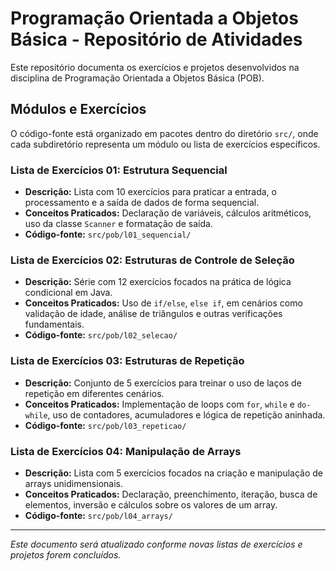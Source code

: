# Programação Orientada a Objetos Básica - Repositório de Atividades

Este repositório documenta os exercícios e projetos desenvolvidos na disciplina de Programação Orientada a Objetos Básica (POB).

## Módulos e Exercícios

O código-fonte está organizado em pacotes dentro do diretório `src/`, onde cada subdiretório representa um módulo ou lista de exercícios específicos.

### Lista de Exercícios 01: Estrutura Sequencial

-   **Descrição:** Lista com 10 exercícios para praticar a entrada, o processamento e a saída de dados de forma sequencial.
-   **Conceitos Praticados:** Declaração de variáveis, cálculos aritméticos, uso da classe `Scanner` e formatação de saída.
-   **Código-fonte:** `src/pob/l01_sequencial/`

### Lista de Exercícios 02: Estruturas de Controle de Seleção

-   **Descrição:** Série com 12 exercícios focados na prática de lógica condicional em Java.
-   **Conceitos Praticados:** Uso de `if/else`, `else if`, em cenários como validação de idade, análise de triângulos e outras verificações fundamentais.
-   **Código-fonte:** `src/pob/l02_selecao/`

### Lista de Exercícios 03: Estruturas de Repetição

-   **Descrição:** Conjunto de 5 exercícios para treinar o uso de laços de repetição em diferentes cenários.
-   **Conceitos Praticados:** Implementação de loops com `for`, `while` e `do-while`, uso de contadores, acumuladores e lógica de repetição aninhada.
-   **Código-fonte:** `src/pob/l03_repeticao/`

### Lista de Exercícios 04: Manipulação de Arrays

-   **Descrição:** Lista com 5 exercícios focados na criação e manipulação de arrays unidimensionais.
-   **Conceitos Praticados:** Declaração, preenchimento, iteração, busca de elementos, inversão e cálculos sobre os valores de um array.
-   **Código-fonte:** `src/pob/l04_arrays/`

---
*Este documento será atualizado conforme novas listas de exercícios e projetos forem concluídos.*